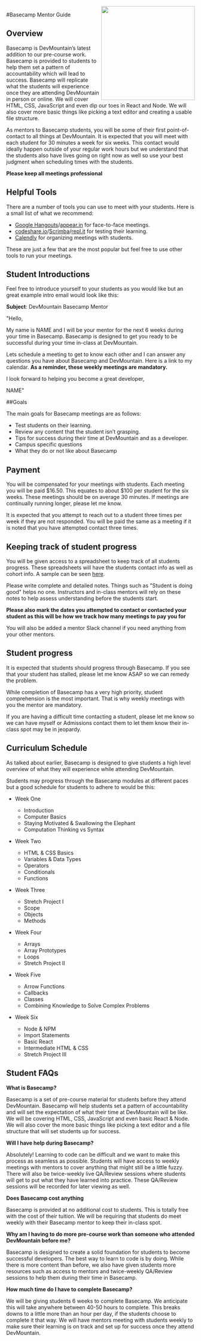 <img src="https://devmounta.in/img/logowhiteblue.png" width="250" align="right">

#Basecamp Mentor Guide

## Overview

Basecamp is DevMountain’s latest addition to our pre-course work. Basecamp is provided to students to help them set a pattern of accountability which will lead to success. Basecamp will replicate what the students will experience once they are attending DevMountain in person or online. We will cover HTML, CSS, JavaScript and even dip our toes in React and Node. We will also cover more basic things like picking a text editor and creating a usable file structure.

As mentors to Basecamp students, you will be some of their first point-of-contact to all things at DevMountain. It is expected that you will meet with each student for 30 minutes a week for six weeks. This contact would ideally happen outside of your regular work hours but we understand that the students also have lives going on right now as well so use your best judgment when scheduling times with the students.

**Please keep all meetings professional**

## Helpful Tools

There are a number of tools you can use to meet with your students. Here is a small list of what we recommend:

* [Google Hangouts](https://hangouts.google.com/)/[appear.in](https://appear.in/) for face-to-face meetings.
* [codeshare.io](https://codeshare.io/)/[Scrimba](https://scrimba.com/)/[repl.it](https://repl.it/) for testing their learning.
* [Calendly](https://calendly.com/) for organizing meetings with students.

These are just a few that are the most popular but feel free to use other tools to run your meetings.

## Student Introductions

Feel free to introduce yourself to your students as you would like but an great example intro email would look like this:

**Subject**: DevMountain Basecamp Mentor

"Hello,

My name is NAME and I will be your mentor for the next 6 weeks during your time in Basecamp. Basecamp is designed to get you ready to be successful during your time in-class at DevMountain.

Lets schedule a meeting to get to know each other and I can answer any questions you have about Basecamp and DevMountain. Here is a link to my calendar. **As a reminder, these weekly meetings are mandatory.**

I look forward to helping you become a great developer,

NAME"

##Goals

The main goals for Basecamp meetings are as follows: 

* Test students on their learning.
* Review any content that the student isn’t grasping.
* Tips for success during their time at DevMountain and as a developer.
* Campus specific questions
* What they do or not like about Basecamp

## Payment

You will be compensated for your meetings with students. Each meeting you will be paid $16.50. This equates to about $100 per student for the six weeks. These meetings should be on average 30 minutes. If meetings are continually running longer, please let me know.

It is expected that you attempt to reach out to a student three times per week if they are not responded. You will be paid the same as a meeting if it is noted that you have attempted contact three times.

## Keeping track of student progress
You will be given access to a spreadsheet to keep track of all students progress. These spreadsheets will have the students contact info as well as cohort info. A sample can be seen [here](https://docs.google.com/spreadsheets/d/1wKKhIiDZirS-E0WreFyH3uHlXNae1MaD1BT9nvCkGd4/edit?usp=sharing).

Please write complete and detailed notes. Things such as "Student is doing good" helps no one. Instructors and in-class mentors will rely on these notes to help assess understanding before the students start.

**Please also mark the dates you attempted to contact or contacted your student as this will be how we track how many meetings to pay you for**

You will also be added a mentor Slack channel if you need anything from your other mentors.

## Student progress

It is expected that students should progress through Basecamp. If you see that your student has stalled, please let me know ASAP so we can remedy the problem.

While completion of Basecamp has a very high priority, student comprehension is the most important. That is why weekly meetings with you the mentor are mandatory.

If you are having a difficult time contacting a student, please let me know so we can have myself or Admissions contact them to let them know their in-class spot may be in jeopardy.

## Curriculum Schedule

As talked about earlier, Basecamp is designed to give students a high level overview of what they will experience while attending DevMountain.

Students may progress through the Basecamp modules at different paces but a good schedule for students to adhere to would be this:

* Week One
    * Introduction
    * Computer Basics
    * Staying Motivated & Swallowing the Elephant
    * Computation Thinking vs Syntax

* Week Two
    * HTML & CSS Basics
    * Variables & Data Types
    * Operators
    * Conditionals
    * Functions

* Week Three
    * Stretch Project I
    * Scope
    * Objects
    * Methods

* Week Four
    * Arrays
    * Array Prototypes
    * Loops
    * Stretch Project II

* Week Five
    * Arrow Functions
    * Callbacks
    * Classes
    * Combining Knowledge to Solve Complex Problems

* Week Six
    * Node & NPM
    * Import Statements
    * Basic React
    * Intermediate HTML & CSS
    * Stretch Project III

## Student FAQs
**What is Basecamp?**

Basecamp is a set of pre-course material for students before they attend DevMountain. Basecamp will help students set a pattern of accountability and will set the expectation of what their time at DevMountain will be like. We will be covering HTML, CSS, JavaScript and even basic React & Node. We will also cover the more basic things like picking a text editor and a file structure that will set students up for success.

**Will I have help during Basecamp?**

Absolutely! Learning to code can be difficult and we want to make this process as seamless as possible. Students will have access to weekly meetings with mentors to cover anything that might still be a little fuzzy. There will also be twice-weekly live QA/Review sessions where students will get to put what they have learned into practice. These QA/Review sessions will be recorded for later viewing as well.

**Does Basecamp cost anything**

Basecamp is provided at no additional cost to students. This is totally free with the cost of their tuition. We will be requiring that students do meet weekly with their Basecamp mentor to keep their in-class spot.

**Why am I having to do more pre-course work than someone who attended DevMountain before me?**

Basecamp is designed to create a solid foundation for students to become successful developers. The best way to learn to code is by doing. While there is more content than before, we also have given students more resources such as access to mentors and twice-weekly QA/Review sessions to help them during their time in Basecamp.

**How much time do I have to complete Basecamp?**

We will be giving students 6 weeks to complete Basecamp. We anticipate this will take anywhere between 40-50 hours to complete. This breaks downs to a little more than an hour per day, if the students choose to complete it that way. We will have mentors meeting with students weekly to make sure their learning is on track and set up for success once they attend DevMountain.